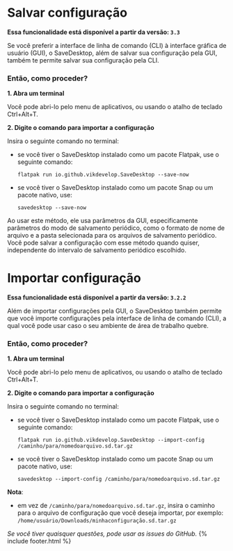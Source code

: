 # Salvar configuração
**Essa funcionalidade está disponível a partir da versão: `3.3`**

Se você preferir a interface de linha de comando (CLI) à interface gráfica de usuário (GUI), o SaveDesktop, além de salvar sua configuração pela GUI, também te permite salvar sua configuração pela CLI.

### Então, como proceder?
**1. Abra um terminal**

Você pode abri-lo pelo menu de aplicativos, ou usando o atalho de teclado Ctrl+Alt+T.

**2. Digite o comando para importar a configuração**

Insira o seguinte comando no terminal:
- se você tiver o SaveDesktop instalado como um pacote Flatpak, use o seguinte comando:

     ```
     flatpak run io.github.vikdevelop.SaveDesktop --save-now
     ```

- se você tiver o SaveDesktop instalado como um pacote Snap ou um pacote nativo, use: 
     ```
     savedesktop --save-now
     ```

Ao usar este método, ele usa parâmetros da GUI, especificamente parâmetros do modo de salvamento periódico, como o formato de nome de arquivo e a pasta selecionada para os arquivos de salvamento periódico. Você pode salvar a configuração com esse método quando quiser, independente do intervalo de salvamento periódico escolhido.

# Importar configuração
**Essa funcionalidade está disponível a partir da versão: `3.2.2`**

Além de importar configurações pela GUI, o SaveDesktop também permite que você importe configurações pela interface de linha de comando (CLI), a qual você pode usar caso o seu ambiente de área de trabalho quebre.

### Então, como proceder?
**1. Abra um terminal**

Você pode abri-lo pelo menu de aplicativos, ou usando o atalho de teclado Ctrl+Alt+T.

**2. Digite o comando para importar a configuração**

Insira o seguinte comando no terminal:
- se você tiver o SaveDesktop instalado como um pacote Flatpak, use o seguinte comando:

     ```
     flatpak run io.github.vikdevelop.SaveDesktop --import-config /caminho/para/nomedoarquivo.sd.tar.gz
     ```

- se você tiver o SaveDesktop instalado como um pacote Snap ou um pacote nativo, use: 
     ```
     savedesktop --import-config /caminho/para/nomedoarquivo.sd.tar.gz
     ```

**Nota**:
- em vez de `/caminho/para/nomedoarquivo.sd.tar.gz`, insira o caminho para o arquivo de configuração que você deseja importar, por exemplo: `/home/usuário/Downloads/minhaconfiguração.sd.tar.gz`

_Se você tiver quaisquer questões, pode usar as issues do GitHub._
{% include footer.html %}

